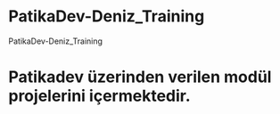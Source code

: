 # PatikaDev-Deniz_Training
PatikaDev-Deniz_Training

# Patikadev üzerinden verilen modül projelerini içermektedir.
